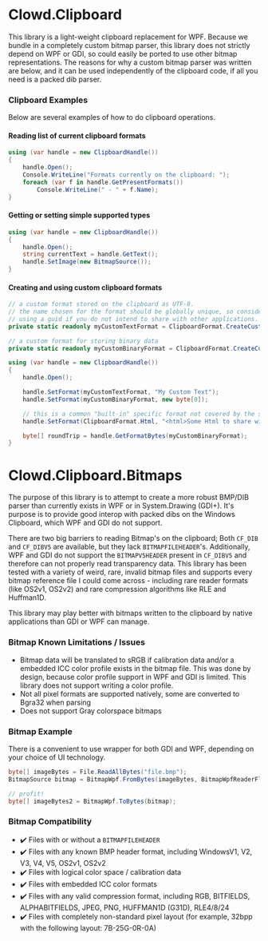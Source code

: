 # Clowd.Clipboard
This library is a light-weight clipboard replacement for WPF. Because we bundle in a completely custom bitmap parser, this library does not strictly depend on WPF or GDI, so could easily be ported to use other bitmap representations. The reasons for why a custom bitmap parser was written are below, and it can be used independently of the clipboard code, if all you need is a packed dib parser.

### Clipboard Examples
Below are several examples of how to do clipboard operations.

#### Reading list of current clipboard formats

```cs
using (var handle = new ClipboardHandle())
{
    handle.Open();
    Console.WriteLine("Formats currently on the clipboard: ");
    foreach (var f in handle.GetPresentFormats())
        Console.WriteLine(" - " + f.Name);
}
```

#### Getting or setting simple supported types

```cs
using (var handle = new ClipboardHandle())
{
    handle.Open();
    string currentText = handle.GetText();
    handle.SetImage(new BitmapSource());
}
```

#### Creating and using custom clipboard formats

```cs
// a custom format stored on the clipboard as UTF-8. 
// the name chosen for the format should be globally unique, so consider
// using a guid if you do not intend to share with other applications.
private static readonly myCustomTextFormat = ClipboardFormat.CreateCustomFormat("MyAppString", new TextUtf8());

// a custom format for storing binary data
private static readonly myCustomBinaryFormat = ClipboardFormat.CreateCustomFormat("MyAppBytes");

using (var handle = new ClipboardHandle())
{
    handle.Open();

    handle.SetFormat(myCustomTextFormat, "My Custom Text");
    handle.SetFormat(myCustomBinaryFormat, new byte[0]);

    // this is a common "built-in" specific format not covered by the simple functions such as "GetText".
    handle.SetFormat(ClipboardFormat.Html, "<html>Some Html to share with other applications</html>");

    byte[] roundTrip = handle.GetFormatBytes(myCustomBinaryFormat);
}
```

# Clowd.Clipboard.Bitmaps
The purpose of this library is to attempt to create a more robust BMP/DIB parser than currently exists in WPF or in System.Drawing (GDI+). It's purpose is to provide good interop with packed dibs on the Windows Clipboard, which WPF and GDI do not support.

There are two big barriers to reading Bitmap's on the clipboard; Both `CF_DIB` and `CF_DIBV5` are available, but they lack `BITMAPFILEHEADER`'s. Additionally, WPF and GDI do not support the `BITMAPV5HEADER` present in `CF_DIBV5` and therefore can not properly read transparency data. This library has been tested with a variety of weird, rare, invalid bitmap files and supports every bitmap reference file I could come across - including rare reader formats (like OS2v1, OS2v2) and rare compression algorithms like RLE and Huffman1D.

This library may play better with bitmaps written to the clipboard by native applications than GDI or WPF can manage.

### Bitmap Known Limitations / Issues
 - Bitmap data will be translated to sRGB if calibration data and/or a embedded ICC color profile exists in the bitmap file. This was done by design, because color profile support in WPF and GDI is limited. This library does not support writing a color profile.
 - Not all pixel formats are supported natively, some are converted to Bgra32 when parsing
 - Does not support Gray colorspace bitmaps

### Bitmap Example
There is a convenient to use wrapper for both GDI and WPF, depending on your choice of UI technology.
```cs
byte[] imageBytes = File.ReadAllBytes("file.bmp");
BitmapSource bitmap = BitmapWpf.FromBytes(imageBytes, BitmapWpfReaderFlags.PreserveInvalidAlphaChannel);

// profit!
byte[] imageBytes2 = BitmapWpf.ToBytes(bitmap);
```

### Bitmap Compatibility

 - :heavy_check_mark: Files with or without a `BITMAPFILEHEADER`
 - :heavy_check_mark: Files with any known BMP header format, including WindowsV1, V2, V3, V4, V5, OS2v1, OS2v2
 - :heavy_check_mark: Files with logical color space / calibration data
 - :heavy_check_mark: Files with embedded ICC color formats
 - :heavy_check_mark: Files with any valid compression format, including RGB, BITFIELDS, ALPHABITFIELDS, JPEG, PNG, HUFFMAN1D (G31D), RLE4/8/24
 - :heavy_check_mark: Files with completely non-standard pixel layout (for example, 32bpp with the following layout: 7B-25G-0R-0A)
